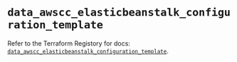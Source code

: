 # `data_awscc_elasticbeanstalk_configuration_template`

Refer to the Terraform Registory for docs: [`data_awscc_elasticbeanstalk_configuration_template`](https://registry.terraform.io/providers/hashicorp/awscc/0.70.0/docs/data-sources/elasticbeanstalk_configuration_template).

